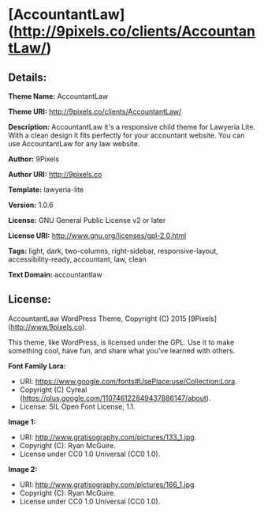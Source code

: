 # [AccountantLaw] (http://9pixels.co/clients/AccountantLaw/)

## Details:

__Theme Name:__ AccountantLaw

__Theme URI:__ http://9pixels.co/clients/AccountantLaw/

__Description:__ AccountantLaw it's a responsive child theme for Lawyeria Lite. With a clean design it fits perfectly for your accountant website. You can use AccountantLaw for any law website.

__Author:__ 9Pixels

__Author URI:__ http://9pixels.co

__Template:__ lawyeria-lite

__Version:__ 1.0.6

__License:__ GNU General Public License v2 or later

__License URI:__ http://www.gnu.org/licenses/gpl-2.0.html

__Tags:__ light, dark, two-columns, right-sidebar, responsive-layout, accessibility-ready, accountant, law, clean

__Text Domain:__ accountantlaw

## License:

AccountantLaw WordPress Theme, Copyright (C) 2015 [9Pixels] (http://www.9pixels.co).

This theme, like WordPress, is licensed under the GPL. Use it to make something cool, have fun, and share what you've learned with others.

__Font Family Lora:__
- URI: https://www.google.com/fonts#UsePlace:use/Collection:Lora.
- Copyright (C) Cyreal (https://plus.google.com/110746122849437886147/about).
- License: SIL Open Font License, 1.1.

__Image 1:__
- URI: http://www.gratisography.com/pictures/133_1.jpg.
- Copyright (C): Ryan McGuire.
- License under CC0 1.0 Universal (CC0 1.0).

__Image 2:__
- URI: http://www.gratisography.com/pictures/166_1.jpg.
- Copyright (C): Ryan McGuire.
- License under CC0 1.0 Universal (CC0 1.0).
